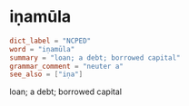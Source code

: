 # iṇamūla

``` toml
dict_label = "NCPED"
word = "iṇamūla"
summary = "loan; a debt; borrowed capital"
grammar_comment = "neuter a"
see_also = ["iṇa"]
```

loan; a debt; borrowed capital

